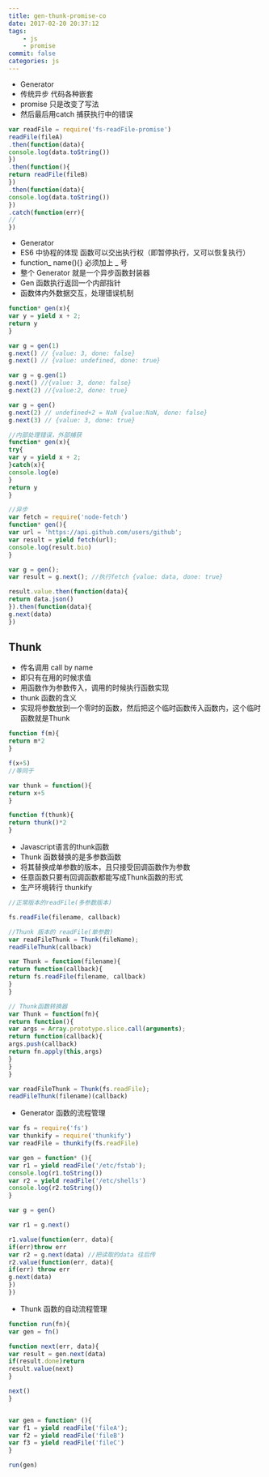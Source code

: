 ```yaml
---
title: gen-thunk-promise-co
date: 2017-02-20 20:37:12
tags: 
    - js
    - promise
commit: false
categories: js
---
```

* Generator
* 传统异步 代码各种嵌套
* promise 只是改变了写法
* 然后最后用catch 捕获执行中的错误

```javascript
var readFile = require('fs-readFile-promise')
readFile(fileA)
.then(function(data){
console.log(data.toString())
})
.then(function(){
return readFile(fileB)
})
.then(function(data){
console.log(data.toString())
})
.catch(function(err){
//
})
```
<!--more-->

* Generator
* ES6 中协程的体现 函数可以交出执行权（即暂停执行，又可以恢复执行）
* function_ name\(\){} 必须加上 _ 号
* 整个 Generator 就是一个异步函数封装器
* Gen 函数执行返回一个内部指针
* 函数体内外数据交互，处理错误机制

```javascript
function* gen(x){
var y = yield x + 2;
return y
}

var g = gen(1)
g.next() // {value: 3, done: false}
g.next() // {value: undefined, done: true}

var g = g.gen(1)
g.next() //{value: 3, done: false}
g.next(2) //{value:2, done: true}

var g = gen()
g.next(2) // undefined+2 = NaN {value:NaN, done: false}
g.next(3) // {value: 3, done: true}
```

```javascript
//内部处理错误，外部捕获
function* gen(x){
try{
var y = yield x + 2;
}catch(x){
console.log(e)
}
return y
}

//异步
var fetch = require('node-fetch')
function* gen(){
var url = 'https://api.github.com/users/github';
var result = yield fetch(url);
console.log(result.bio)
}

var g = gen();
var result = g.next(); //执行fetch {value: data, done: true}

result.value.then(function(data){
return data.json()
}).then(function(data){
g.next(data)
})
```

## Thunk

* 传名调用 call by name
* 即只有在用的时候求值
* 用函数作为参数传入，调用的时候执行函数实现
* thunk 函数的含义
* 实现将参数放到一个零时的函数，然后把这个临时函数传入函数内，这个临时函数就是Thunk

```javascript
function f(m){
return m*2
}

f(x+5)
//等同于

var thunk = function(){
return x+5
}

function f(thunk){
return thunk()*2
}
```

* Javascript语言的thunk函数
* Thunk 函数替换的是多参数函数
* 将其替换成单参数的版本，且只接受回调函数作为参数
* 任意函数只要有回调函数都能写成Thunk函数的形式
* 生产环境转行 thunkify

```javascript
//正常版本的readFile(多参数版本)

fs.readFile(filename, callback)

//Thunk 版本的 readFile(单参数)
var readFileThunk = Thunk(fileName);
readFileThunk(callback)

var Thunk = function(filename){
return function(callback){
return fs.readFile(filename, callback)
}
}

// Thunk函数转换器
var Thunk = function(fn){
return function(){
var args = Array.prototype.slice.call(arguments);
return function(callback){
args.push(callback)
return fn.apply(this,args)
}
}
}

var readFileThunk = Thunk(fs.readFile);
readFileThunk(filename)(callback)
```

* Generator 函数的流程管理

```javascript
var fs = require('fs')
var thunkify = require('thunkify')
var readFile = thunkify(fs.readFile)

var gen = function* (){
var r1 = yield readFile('/etc/fstab');
console.log(r1.toString())
var r2 = yield readFile('/etc/shells')
console.log(r2.toString())
}

var g = gen()

var r1 = g.next()

r1.value(function(err, data){
if(err)throw err
var r2 = g.next(data) //把读取的data 往后传
r2.value(function(err, data){
if(err) throw err
g.next(data)
})
})
```

* Thunk 函数的自动流程管理

```javascript
function run(fn){
var gen = fn()

function next(err, data){
var result = gen.next(data)
if(result.done)return
result.value(next)
}

next()
}


var gen = function* (){
var f1 = yield readFile('fileA');
var f2 = yield readFile('fileB')
var f3 = yield readFile('fileC')
}

run(gen)
```


